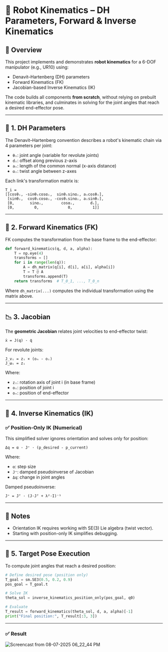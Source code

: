 # 📄 Robot Kinematics – DH Parameters, Forward & Inverse Kinematics

## 📌 Overview

This project implements and demonstrates **robot kinematics** for a 6-DOF manipulator (e.g., UR10) using:
- Denavit–Hartenberg (DH) parameters
- Forward Kinematics (FK)
- Jacobian-based Inverse Kinematics (IK)

The code builds all components **from scratch**, without relying on prebuilt kinematic libraries, and culminates in solving for the joint angles that reach a desired end-effector pose.

---

## 📐 1. DH Parameters

The Denavit–Hartenberg convention describes a robot's kinematic chain via 4 parameters per joint:

- `θᵢ`: joint angle (variable for revolute joints)
- `dᵢ`: offset along previous z-axis
- `aᵢ`: length of the common normal (x-axis distance)
- `αᵢ`: twist angle between z-axes

Each link's transformation matrix is:

```
T_i =
[[cosθᵢ, -sinθᵢcosαᵢ,  sinθᵢsinαᵢ, aᵢcosθᵢ],
 [sinθᵢ,  cosθᵢcosαᵢ, -cosθᵢsinαᵢ, aᵢsinθᵢ],
 [0,       sinαᵢ,        cosαᵢ,       dᵢ],
 [0,         0,             0,         1]]
```

---

## 🤖 2. Forward Kinematics (FK)

FK computes the transformation from the base frame to the end-effector:

```python
def forward_kinematics(q, d, a, alpha):
    T = np.eye(4)
    transforms = []
    for i in range(len(q)):
        A = dh_matrix(q[i], d[i], a[i], alpha[i])
        T = T @ A
        transforms.append(T)
    return transforms  # T_0_1, ..., T_0_n
```

Where `dh_matrix(...)` computes the individual transformation using the matrix above.

---

## 📉 3. Jacobian

The **geometric Jacobian** relates joint velocities to end-effector twist:

```
ẋ = J(q) · q̇
```

For revolute joints:

```
J_vᵢ = zᵢ × (oₙ - oᵢ)
J_ωᵢ = zᵢ
```

Where:
- `zᵢ`: rotation axis of joint i (in base frame)
- `oᵢ`: position of joint i
- `oₙ`: position of end-effector

---

## 🔁 4. Inverse Kinematics (IK)

### ✅ Position-Only IK (Numerical)

This simplified solver ignores orientation and solves only for position:

```
Δq = α · J⁺ · (p_desired - p_current)
```

Where:
- `α`: step size
- `J⁺`: damped pseudoinverse of Jacobian
- `Δq`: change in joint angles

Damped pseudoinverse:

```
J⁺ = Jᵀ · (J·Jᵀ + λ²·I)⁻¹
```

---

## 🧠 Notes

- Orientation IK requires working with SE(3) Lie algebra (twist vector).
- Starting with position-only IK simplifies debugging.

---

## 🎯 5. Target Pose Execution

To compute joint angles that reach a desired position:

```python
# Define desired pose (position only)
T_goal = sm.SE3(0.5, 0.2, 0.9)
pos_goal = T_goal.t

# Solve IK
theta_sol = inverse_kinematics_position_only(pos_goal, q0)

# Evaluate
T_result = forward_kinematics(theta_sol, d, a, alpha)[-1]
print("Final position:", T_result[:3, 3])
```

---

### ✅ Result
![Screencast from 08-07-2025 06_22_44 PM](https://github.com/user-attachments/assets/b7b7dc2d-885e-467c-ae87-d9bab3168389)


